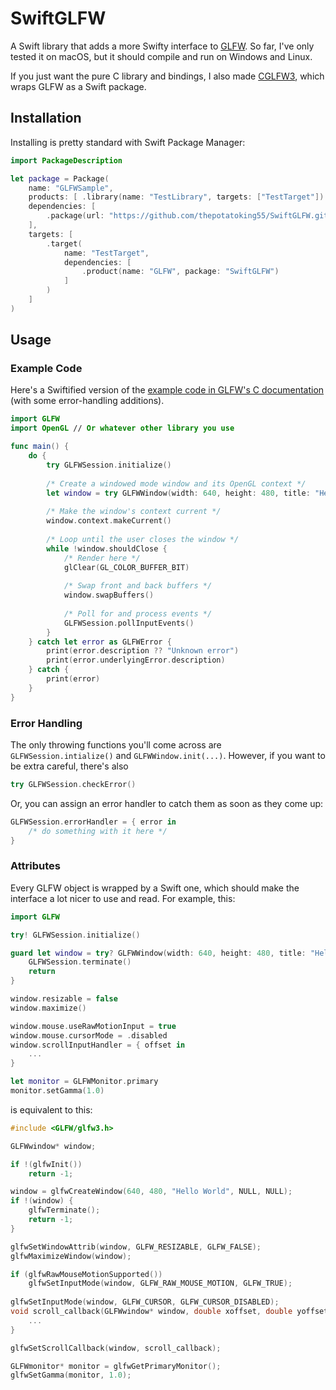 # SwiftGLFW

A Swift library that adds a more Swifty interface to [GLFW](https://github.com/glfw/glfw). So far, I've only tested it on macOS, but it should compile and run on Windows and Linux.

If you just want the pure C library and bindings, I also made [CGLFW3](https://github.com/thepotatoking55/CGLFW3), which wraps GLFW as a Swift package.

## Installation

Installing is pretty standard with Swift Package Manager:

```swift
import PackageDescription

let package = Package(
    name: "GLFWSample",
    products: [ .library(name: "TestLibrary", targets: ["TestTarget"]) ],
    dependencies: [
        .package(url: "https://github.com/thepotatoking55/SwiftGLFW.git", .upToNextMajor(from: "3.3.4"))
    ],
    targets: [
        .target(
            name: "TestTarget",
            dependencies: [
                .product(name: "GLFW", package: "SwiftGLFW")
            ]
        )
    ]
)
```

## Usage
### Example Code

Here's a Swiftified version of the [example code in GLFW's C documentation](https://www.glfw.org/documentation.html#example-code) (with some error-handling additions).

```swift
import GLFW
import OpenGL // Or whatever other library you use

func main() {
    do {
        try GLFWSession.initialize()
        
        /* Create a windowed mode window and its OpenGL context */
        let window = try GLFWWindow(width: 640, height: 480, title: "Hello World")
        
        /* Make the window's context current */
        window.context.makeCurrent()
        
        /* Loop until the user closes the window */
        while !window.shouldClose {
            /* Render here */
            glClear(GL_COLOR_BUFFER_BIT)
            
            /* Swap front and back buffers */
            window.swapBuffers()
            
            /* Poll for and process events */
            GLFWSession.pollInputEvents()
        }
    } catch let error as GLFWError {
        print(error.description ?? "Unknown error")
        print(error.underlyingError.description)
    } catch {
        print(error)
    }
}
```

### Error Handling

The only throwing functions you'll come across are `GLFWSession.intialize()` and `GLFWWindow.init(...)`. However, if you want to be extra careful, there's also  

```swift
try GLFWSession.checkError()
```

Or, you can assign an error handler to catch them as soon as they come up:

```swift
GLFWSession.errorHandler = { error in
    /* do something with it here */
}
```

### Attributes

Every GLFW object is wrapped by a Swift one, which should make the interface a lot nicer to use and read. For example, this:
    
```swift
import GLFW

try! GLFWSession.initialize()

guard let window = try? GLFWWindow(width: 640, height: 480, title: "Hello World") else {
    GLFWSession.terminate()
    return
}

window.resizable = false
window.maximize()

window.mouse.useRawMotionInput = true
window.mouse.cursorMode = .disabled
window.scrollInputHandler = { offset in
    ...
}

let monitor = GLFWMonitor.primary
monitor.setGamma(1.0)
```

is equivalent to this:

```c++
#include <GLFW/glfw3.h>

GLFWwindow* window;

if !(glfwInit())
    return -1;

window = glfwCreateWindow(640, 480, "Hello World", NULL, NULL);
if !(window) {
    glfwTerminate();
    return -1;
}

glfwSetWindowAttrib(window, GLFW_RESIZABLE, GLFW_FALSE);
glfwMaximizeWindow(window);

if (glfwRawMouseMotionSupported())
    glfwSetInputMode(window, GLFW_RAW_MOUSE_MOTION, GLFW_TRUE);
    
glfwSetInputMode(window, GLFW_CURSOR, GLFW_CURSOR_DISABLED);
void scroll_callback(GLFWwindow* window, double xoffset, double yoffset) {
    ...
}

glfwSetScrollCallback(window, scroll_callback);

GLFWmonitor* monitor = glfwGetPrimaryMonitor();
glfwSetGamma(monitor, 1.0);
```
